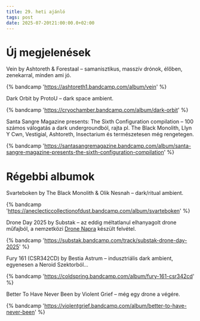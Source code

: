 ```yaml
---
title: 29. heti ajánló
tags: post
date: 2025-07-20t21:00:00.0+02:00
---
```


# Új megjelenések

Vein by Ashtoreth & Forestaal – samanisztikus, masszív drónok, élőben, zenekarral, minden ami jó.

{% bandcamp 'https://ashtoreth1.bandcamp.com/album/vein' %}

Dark Orbit by ProtoU – dark space ambient.

{% bandcamp 'https://cryochamber.bandcamp.com/album/dark-orbit' %}

Santa Sangre Magazine presents: The Sixth Configuration compilation – 100 számos válogatás a dark undergroundból, rajta pl. The Black Monolith, Llyn Y Cwn, Vestigial, Ashtoreth, Insectarium és természetesen még rengetegen.

{% bandcamp 'https://santasangremagazine.bandcamp.com/album/santa-sangre-magazine-presents-the-sixth-configuration-compilation' %}

# Régebbi albumok

Svarteboken by The Black Monolith & Olik Nesnah – dark/ritual ambient.

{% bandcamp 'https://aneclecticcollectionofdust.bandcamp.com/album/svarteboken' %}

Drone Day 2025 by Substak – az eddig méltatlanul elhanyagolt drone műfajból, a nemzetközi [Drone Napra](https://droneday.org/index.html) készült felvétel.

{% bandcamp 'https://substak.bandcamp.com/track/substak-drone-day-2025' %}

Fury 161 (CSR342CD) by Bestia Astrum – indusztriális dark ambient, egyenesen a Neroid Szektorból…

{% bandcamp 'https://coldspring.bandcamp.com/album/fury-161-csr342cd' %}

Better To Have Never Been by Violent Grief – még egy drone a végére.

{% bandcamp 'https://violentgrief.bandcamp.com/album/better-to-have-never-been' %}